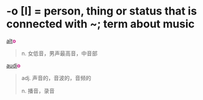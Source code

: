 # -o [I] = person, thing or status that is connected with ~; term about music

[alt](_alt_.md)<b style="color: #C71585;">o</b>
> n. 女低音，男声最高音，中音部

[audi](_aud_.md)<b style="color: #C71585;">o</b>
> adj. 声音的，音波的，音频的
>
> n. 播音，录音
